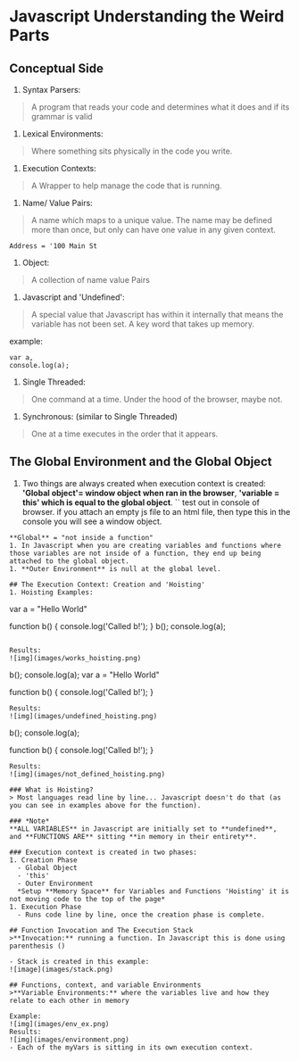 # Javascript Understanding the Weird Parts

## Conceptual Side
1. Syntax Parsers:
> A program that reads your code and determines what it does and if its grammar is valid

1. Lexical Environments:
> Where something sits physically in the code you write.

1. Execution Contexts:
> A Wrapper to help manage the code that is running.

1. Name/ Value Pairs:
> A name which maps to a unique value. The name may be defined more than once, but only can have one value in any given context.

  ``Address = '100 Main St``

1. Object:
> A collection of name value Pairs

1. Javascript and 'Undefined':
> A special value that Javascript has within it internally that means the variable has not been set. A key word that takes up memory.

  example:
  ```
  var a,
  console.log(a);
  ```
1. Single Threaded:
> One command at a time. Under the hood of the browser, maybe not.

1. Synchronous: (similar to Single Threaded)
> One at a time executes in the order that it appears.

## The Global Environment and the Global Object
1. Two things are always created when execution context is created: **'Global object'= window object when ran in the browser**, **'variable = this' which is equal to the global object**.
``
test out in console of browser. if you attach an empty js file to an html file, then type this in the console you will see a window object.
```
**Global** = "not inside a function"
1. In Javascript when you are creating variables and functions where those variables are not inside of a function, they end up being attached to the global object.
1. **Outer Environment** is null at the global level.

## The Execution Context: Creation and 'Hoisting'
1. Hoisting Examples:

```
var a = "Hello World"

function b() {
  console.log('Called b!');
}
b();
console.log(a);
```

Results:
![img](images/works_hoisting.png)
```
b();
console.log(a);
var a = "Hello World"

function b() {
  console.log('Called b!');
}
```
Results:
![img](images/undefined_hoisting.png)
```
b();
console.log(a);

function b() {
  console.log('Called b!');
}
```
Results:
![img](images/not_defined_hoisting.png)

### What is Hoisting?
> Most languages read line by line... Javascript doesn't do that (as you can see in examples above for the function).

### *Note*
**ALL VARIABLES** in Javascript are initially set to **undefined**, and **FUNCTIONS ARE** sitting **in memory in their entirety**.

### Execution context is created in two phases:
1. Creation Phase
  - Global Object
  - 'this'
  - Outer Environment
  *Setup **Memory Space** for Variables and Functions 'Hoisting' it is not moving code to the top of the page*
1. Execution Phase
  - Runs code line by line, once the creation phase is complete.

## Function Invocation and The Execution Stack
>**Invocation:** running a function. In Javascript this is done using parenthesis ()

- Stack is created in this example:
![image](images/stack.png)

## Functions, context, and variable Environments
>**Variable Environments:** where the variables live and how they relate to each other in memory

Example:
![img](images/env_ex.png)
Results:
![img](images/environment.png)
- Each of the myVars is sitting in its own execution context.
